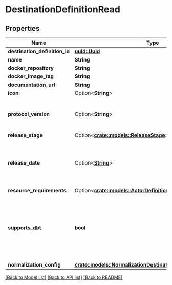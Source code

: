 # DestinationDefinitionRead

## Properties

Name | Type | Description | Notes
------------ | ------------- | ------------- | -------------
**destination_definition_id** | [**uuid::Uuid**](uuid::Uuid.md) |  | 
**name** | **String** |  | 
**docker_repository** | **String** |  | 
**docker_image_tag** | **String** |  | 
**documentation_url** | **String** |  | 
**icon** | Option<**String**> |  | [optional]
**protocol_version** | Option<**String**> | The Airbyte Protocol version supported by the connector | [optional]
**release_stage** | Option<[**crate::models::ReleaseStage**](ReleaseStage.md)> |  | [optional]
**release_date** | Option<[**String**](string.md)> | The date when this connector was first released, in yyyy-mm-dd format. | [optional]
**resource_requirements** | Option<[**crate::models::ActorDefinitionResourceRequirements**](ActorDefinitionResourceRequirements.md)> |  | [optional]
**supports_dbt** | **bool** | an optional flag indicating whether DBT is used in the normalization. If the flag value is NULL - DBT is not used. | 
**normalization_config** | [**crate::models::NormalizationDestinationDefinitionConfig**](NormalizationDestinationDefinitionConfig.md) |  | 

[[Back to Model list]](../README.md#documentation-for-models) [[Back to API list]](../README.md#documentation-for-api-endpoints) [[Back to README]](../README.md)


